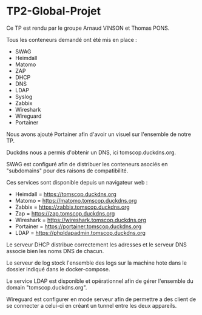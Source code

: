 # TP2-Global-Projet

Ce TP est rendu par le groupe Arnaud VINSON et Thomas PONS.

Tous les conteneurs demandé ont été mis en place :

- SWAG
- Heimdall
- Matomo
- ZAP
- DHCP
- DNS
- LDAP
- Syslog
- Zabbix
- Wireshark
- Wireguard
- Portainer

Nous avons ajouté Portainer afin d'avoir un visuel sur l'ensemble de notre TP.

Duckdns nous a permis d'obtenir un DNS, ici tomscop.duckdns.org.

SWAG est configuré afin de distribuer les conteneurs asociés en "subdomains" pour des raisons de compatibilité.

Ces services sont disponible depuis un navigateur web :
- Heimdall  = https://tomscop.duckdns.org
- Matomo    = https://matomo.tomscop.duckdns.org
- Zabbix    = https://zabbix.tomscop.duckdns.org
- Zap       = https://zap.tomscop.duckdns.org
- Wireshark = https://wireshark.tomscop.duckdns.org
- Portainer = https://portainer.tomscop.duckdns.org
- LDAP      = https://phpldapadmin.tomscop.duckdns.org

Le serveur DHCP distribue correctement les adresses et le serveur DNS associe bien les noms DNS de chacun.

Le serveur de log stock l'ensemble des logs sur la machine hote dans le dossier indiqué dans le docker-compose.

Le service LDAP est disponible et opérationnel afin de gérer l'ensemble du domain "tomscop.duckdns.org".

Wireguard est configurer en mode serveur afin de permettre a des client de se connecter a celui-ci en créant un tunnel entre les deux appareils.

